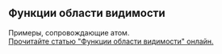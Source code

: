 ## Функции области видимости

Примеры, сопровождающие атом.  
[Прочитайте статью "Функции области видимости" онлайн.](https://stepik.org/lesson/107897/step/1)